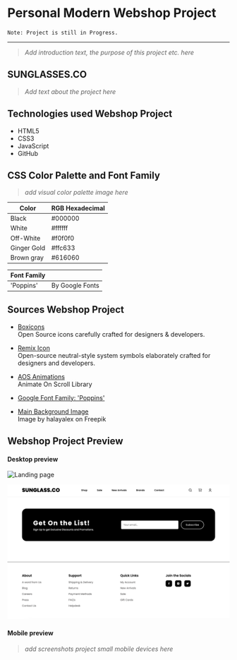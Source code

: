 # Personal Modern Webshop Project

```
Note: Project is still in Progress. 
```

___________________

> _Add introduction text, the purpose of this project etc. here_  

## SUNGLASSES.CO

> _Add text about the project here_

## Technologies used Webshop Project

* HTML5
* CSS3
* JavaScript
* GitHub

## CSS Color Palette and Font Family

> _add visual color palette image here_

| Color | RGB Hexadecimal |
| ----------- | ----------- |
| Black | #000000 |
| White | #ffffff |
| Off-White | #f0f0f0 |
| Ginger Gold | #ffc633 |
| Brown gray | #616060 |

| Font Family |  |
| ----------- | ----------- |
| 'Poppins' | By Google Fonts |

## Sources Webshop Project

* [Boxicons](https://boxicons.com/)  
    Open Source icons carefully crafted for designers & developers.

* [Remix Icon](https://remixicon.com/)  
    Open-source neutral-style system symbols elaborately crafted for designers and developers.  

* [AOS Animations](https://github.com/michalsnik/aos)  
    Animate On Scroll Library

* [Google Font Family: 'Poppins'](https://fonts.google.com/selection/embed)  

* [Main Background Image](https://www.freepik.com/free-photo/sexy-confident-beautiful-woman-her-handsome-boyfriend-happy-cheerful-family-having-tender-moments-young-passionate-couple-hugging-sensual-pair-isolated_24936751.htm#query=couple%20with%20sunglasses%20posing%20advertisement&position=19&from_view=search&track=ais&uuid=38c2c1fc-5c85-4ebb-a3c7-2d46e312a7b0)  
    Image by halayalex on Freepik

## Webshop Project Preview

#### Desktop preview

![Landing page](/img/docImgs/landingpage.png)

![Footer section](/img/docImgs/footersection.png)

#### Mobile preview

> _add screenshots project small mobile devices here_